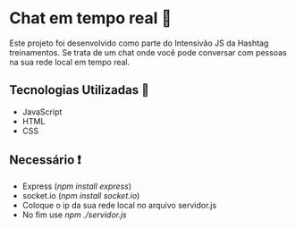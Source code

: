 # Chat em tempo real 📨

Este projeto foi desenvolvido como parte do Intensivão JS da Hashtag treinamentos. Se trata de um chat onde você pode conversar com pessoas na sua rede local em tempo real.



## Tecnologias Utilizadas 🚀

- JavaScript
- HTML
- CSS

## Necessário ❗

- Express (*npm install express*)
- socket.io (*npm install socket.io*)
- Coloque o ip da sua rede local no arquivo servidor.js
- No fim use *npm ./servidor.js*



